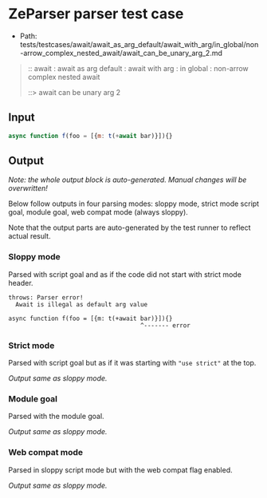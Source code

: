 # ZeParser parser test case

- Path: tests/testcases/await/await_as_arg_default/await_with_arg/in_global/non-arrow_complex_nested_await/await_can_be_unary_arg_2.md

> :: await : await as arg default : await with arg : in global : non-arrow complex nested await
>
> ::> await can be unary arg 2

## Input

`````js
async function f(foo = [{m: t(+await bar)}]){}
`````

## Output

_Note: the whole output block is auto-generated. Manual changes will be overwritten!_

Below follow outputs in four parsing modes: sloppy mode, strict mode script goal, module goal, web compat mode (always sloppy).

Note that the output parts are auto-generated by the test runner to reflect actual result.

### Sloppy mode

Parsed with script goal and as if the code did not start with strict mode header.

`````
throws: Parser error!
  Await is illegal as default arg value

async function f(foo = [{m: t(+await bar)}]){}
                                     ^------- error
`````

### Strict mode

Parsed with script goal but as if it was starting with `"use strict"` at the top.

_Output same as sloppy mode._

### Module goal

Parsed with the module goal.

_Output same as sloppy mode._

### Web compat mode

Parsed in sloppy script mode but with the web compat flag enabled.

_Output same as sloppy mode._
